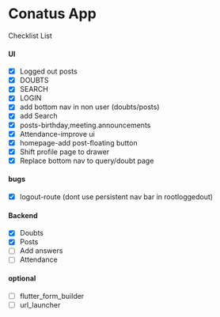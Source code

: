 # Conatus App

Checklist List

#### UI
- [x] Logged out posts
- [x] DOUBTS
- [x] SEARCH
- [x] LOGIN
- [x] add bottom nav in non user (doubts/posts)
- [x] add Search
- [x] posts-birthday,meeting.announcements
- [x] Attendance-improve ui
- [x] homepage-add post-floating button
- [x] Shift profile page to drawer
- [x] Replace bottom nav to query/doubt page

#### bugs
- [x] logout-route (dont use persistent nav bar in rootloggedout)

#### Backend
- [x] Doubts
- [x] Posts
- [ ] Add answers
- [ ] Attendance

#### optional
- [ ] flutter_form_builder
- [ ] url_launcher
